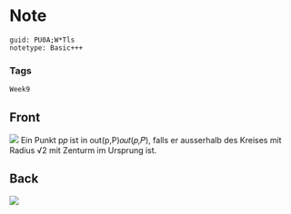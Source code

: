 # Note
```
guid: PU0A;W*Tls
notetype: Basic+++
```

### Tags
```
Week9
```

## Front
<img src="paste-5113a0b72dba35eb3ad817cff535acd0be1a8025.jpg">
Ein Punkt p𝑝 ist in out(p,P)𝑜𝑢𝑡(𝑝,𝑃), falls er ausserhalb des Kreises mit Radius √2 mit Zenturm im Ursprung ist.

## Back
<img src="paste-110a3d7d99009ba9d546489629cff79e0459e892.jpg">
